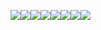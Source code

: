 <img src="https://img.shields.io/badge/ORACLE-F80000?style=flat-square&logo=oracle&logoColor=white"/><img src="https://img.shields.io/badge/Bootstrapap-7952B3?style=flat-square&logo=bootstrap&logoColor=white"/><img src="https://img.shields.io/badge/CSS3-1572B6?style=flat-square&logo=css3&logoColor=white"/><img src="https://img.shields.io/badge/C-A8B9CC?style=flat-square&logo=C&logoColor=white"/><img src="https://img.shields.io/badge/HTML5-E34F26?style=flat-square&logo=html5&logoColor=white"/><img src="https://img.shields.io/badge/Next.js-000000?style=flat-square&logo=Next.js&logoColor=white"/><img src="https://img.shields.io/badge/Node.js-339933?style=flat-square&logo=Node.js&logoColor=white"/><img src="https://img.shields.io/badge/PhpStorm-000000?style=flat-square&logo=PhpStorm&logoColor=white"/>
